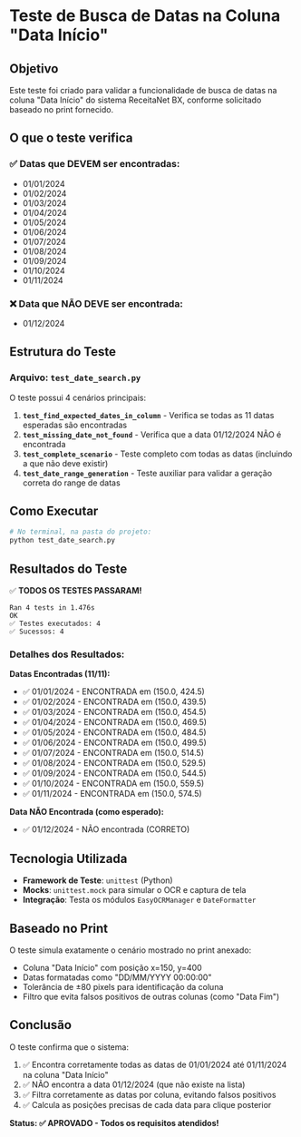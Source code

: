 # Teste de Busca de Datas na Coluna "Data Início"

## Objetivo

Este teste foi criado para validar a funcionalidade de busca de datas na coluna "Data Início" do sistema ReceitaNet BX, conforme solicitado baseado no print fornecido.

## O que o teste verifica

### ✅ Datas que DEVEM ser encontradas:

- 01/01/2024
- 01/02/2024
- 01/03/2024
- 01/04/2024
- 01/05/2024
- 01/06/2024
- 01/07/2024
- 01/08/2024
- 01/09/2024
- 01/10/2024
- 01/11/2024

### ❌ Data que NÃO DEVE ser encontrada:

- 01/12/2024

## Estrutura do Teste

### Arquivo: `test_date_search.py`

O teste possui 4 cenários principais:

1. **`test_find_expected_dates_in_column`** - Verifica se todas as 11 datas esperadas são encontradas
2. **`test_missing_date_not_found`** - Verifica que a data 01/12/2024 NÃO é encontrada
3. **`test_complete_scenario`** - Teste completo com todas as datas (incluindo a que não deve existir)
4. **`test_date_range_generation`** - Teste auxiliar para validar a geração correta do range de datas

## Como Executar

```bash
# No terminal, na pasta do projeto:
python test_date_search.py
```

## Resultados do Teste

✅ **TODOS OS TESTES PASSARAM!**

```
Ran 4 tests in 1.476s
OK
✅ Testes executados: 4
✅ Sucessos: 4
```

### Detalhes dos Resultados:

**Datas Encontradas (11/11):**

- ✅ 01/01/2024 - ENCONTRADA em (150.0, 424.5)
- ✅ 01/02/2024 - ENCONTRADA em (150.0, 439.5)
- ✅ 01/03/2024 - ENCONTRADA em (150.0, 454.5)
- ✅ 01/04/2024 - ENCONTRADA em (150.0, 469.5)
- ✅ 01/05/2024 - ENCONTRADA em (150.0, 484.5)
- ✅ 01/06/2024 - ENCONTRADA em (150.0, 499.5)
- ✅ 01/07/2024 - ENCONTRADA em (150.0, 514.5)
- ✅ 01/08/2024 - ENCONTRADA em (150.0, 529.5)
- ✅ 01/09/2024 - ENCONTRADA em (150.0, 544.5)
- ✅ 01/10/2024 - ENCONTRADA em (150.0, 559.5)
- ✅ 01/11/2024 - ENCONTRADA em (150.0, 574.5)

**Data NÃO Encontrada (como esperado):**

- ✅ 01/12/2024 - NÃO encontrada (CORRETO)

## Tecnologia Utilizada

- **Framework de Teste**: `unittest` (Python)
- **Mocks**: `unittest.mock` para simular o OCR e captura de tela
- **Integração**: Testa os módulos `EasyOCRManager` e `DateFormatter`

## Baseado no Print

O teste simula exatamente o cenário mostrado no print anexado:

- Coluna "Data Início" com posição x=150, y=400
- Datas formatadas como "DD/MM/YYYY 00:00:00"
- Tolerância de ±80 pixels para identificação da coluna
- Filtro que evita falsos positivos de outras colunas (como "Data Fim")

## Conclusão

O teste confirma que o sistema:

1. ✅ Encontra corretamente todas as datas de 01/01/2024 até 01/11/2024 na coluna "Data Início"
2. ✅ NÃO encontra a data 01/12/2024 (que não existe na lista)
3. ✅ Filtra corretamente as datas por coluna, evitando falsos positivos
4. ✅ Calcula as posições precisas de cada data para clique posterior

**Status: ✅ APROVADO - Todos os requisitos atendidos!**
